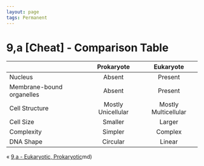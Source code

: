 ```yaml
---
layout: page
tags: Permanent 
---
```


# 9,a [Cheat] - Comparison Table

|   | Prokaryote | Eukaryote |
| --- | :---: | :---: |
| Nucleus | Absent | Present |
| Membrane-bound organelles | Absent | Present |
| Cell Structure | Mostly Unicellular | Mostly Multicellular |
| Cell Size | Smaller | Larger |
| Complexity | Simpler | Complex |
| DNA Shape | Circular | Linear | 

« [9,a - Eukaryotic, Prokaryotic](9,a%20-%20Eukaryotic,%20Prokaryotic)md)